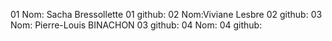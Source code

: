 01 Nom: Sacha Bressollette
01 github:
02 Nom:Viviane Lesbre
02 github:
03 Nom: Pierre-Louis BINACHON
03 github:
04 Nom:
04 github:
